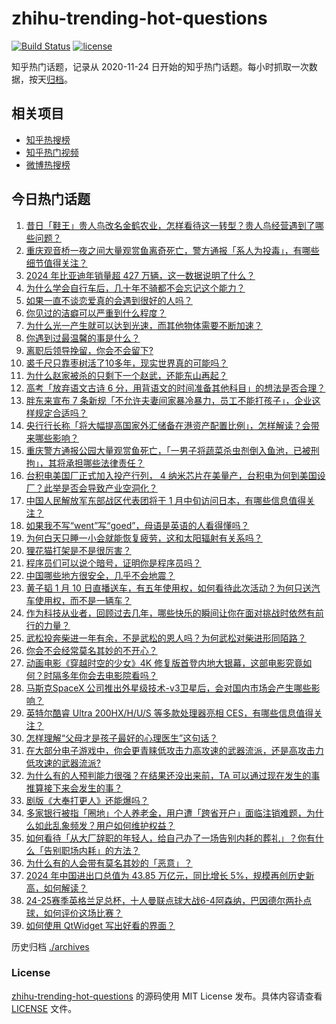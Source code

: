 # zhihu-trending-hot-questions

[![Build Status](https://github.com/justjavac/zhihu-trending-hot-questions/workflows/ci/badge.svg?branch=master)](https://github.com/justjavac/zhihu-trending-hot-questions/actions)
[![license](https://img.shields.io/github/license/justjavac/zhihu-trending-hot-questions)](https://github.com/justjavac/zhihu-trending-hot-questions/blob/master/LICENSE)

知乎热门话题，记录从 2020-11-24
日开始的知乎热门话题。每小时抓取一次数据，按天[归档](./archives)。

## 相关项目

- [知乎热搜榜](https://github.com/justjavac/zhihu-trending-top-search)
- [知乎热门视频](https://github.com/justjavac/zhihu-trending-hot-video)
- [微博热搜榜](https://github.com/justjavac/weibo-trending-hot-search)

## 今日热门话题

<!-- BEGIN -->
<!-- 最后更新时间 Tue Jan 14 2025 03:15:47 GMT+0800 (China Standard Time) -->

1. [昔日「鞋王」贵人鸟改名金鹤农业，怎样看待这一转型？贵人鸟经营遇到了哪些问题？](https://www.zhihu.com/question/9320444370)
1. [重庆观音桥一夜之间大量观赏鱼离奇死亡，警方通报「系人为投毒」，有哪些细节值得关注？](https://www.zhihu.com/question/9408823731)
1. [2024 年比亚迪年销量超 427 万辆，这一数据说明了什么？](https://www.zhihu.com/question/8695418518)
1. [为什么学会自行车后，几十年不骑都不会忘记这个能力？](https://www.zhihu.com/question/7491524678)
1. [如果一直不谈恋爱真的会遇到很好的人吗？](https://www.zhihu.com/question/4247239909)
1. [你见过的洁癖可以严重到什么程度？](https://www.zhihu.com/question/433994618)
1. [为什么光一产生就可以达到光速，而其他物体需要不断加速？](https://www.zhihu.com/question/9123096591)
1. [你遇到过最温馨的事是什么？](https://www.zhihu.com/question/9204512183)
1. [离职后领导挽留，你会不会留下?](https://www.zhihu.com/question/8763499032)
1. [裘千尺只靠枣树活了10多年，现实世界真的可能吗？](https://www.zhihu.com/question/367199012)
1. [为什么赵家被杀的只剩下一个赵武，还能东山再起？](https://www.zhihu.com/question/9254432145)
1. [高考「放弃语文古诗 6 分，用背语文的时间准备其他科目」的想法是否合理？](https://www.zhihu.com/question/9089984149)
1. [胖东来宣布 7 条新规「不允许夫妻间家暴冷暴力，员工不能打孩子」，企业这样规定合适吗？](https://www.zhihu.com/question/9469534937)
1. [央行行长称「将大幅提高国家外汇储备在港资产配置比例」，怎样解读？会带来哪些影响？](https://www.zhihu.com/question/9461698233)
1. [重庆警方通报公园大量观赏鱼死亡，「一男子将蔬菜杀虫剂倒入鱼池，已被刑拘」，其将承担哪些法律责任？](https://www.zhihu.com/question/9486849094)
1. [台积电美国厂正式加入投产行列， 4 纳米芯片在美量产，台积电为何到美国设厂？此举是否会导致产业空洞化？](https://www.zhihu.com/question/9465592004)
1. [中国人民解放军东部战区代表团将于 1 月中旬访问日本，有哪些信息值得关注？](https://www.zhihu.com/question/9473986277)
1. [如果我不写“went”写“goed”，母语是英语的人看得懂吗？](https://www.zhihu.com/question/9165562285)
1. [为何白天只睡一小会就能恢复疲劳，这和太阳辐射有关系吗？](https://www.zhihu.com/question/6160269824)
1. [狸花猫打架是不是很厉害？](https://www.zhihu.com/question/455692258)
1. [程序员们可以说个暗号，证明你是程序员吗？](https://www.zhihu.com/question/610436469)
1. [中国哪些地方很安全，几乎不会地震？](https://www.zhihu.com/question/616044827)
1. [黄子韬 1 月 10 日直播送车，有五年使用权，如何看待此次活动？为何只送汽车使用权，而不是一辆车？](https://www.zhihu.com/question/9252475857)
1. [作为科技从业者，回顾过去几年，哪些快乐的瞬间让你在面对挑战时依然有前行的力量？](https://www.zhihu.com/question/9126294382)
1. [武松投奔柴进一年有余，不是武松的恩人吗？为何武松对柴进形同陌路？](https://www.zhihu.com/question/602167706)
1. [你会不会经常莫名其妙的不开心？](https://www.zhihu.com/question/9423348382)
1. [动画电影《穿越时空的少女》4K 修复版首登内地大银幕，这部电影究竟如何？时隔多年你会去电影院看吗？](https://www.zhihu.com/question/9251671129)
1. [马斯克SpaceX 公司推出外星级技术-v3卫星后，会对国内市场会产生哪些影响？](https://www.zhihu.com/question/8932895506)
1. [英特尔酷睿 Ultra 200HX/H/U/S 等多款处理器亮相 CES，有哪些信息值得关注？](https://www.zhihu.com/question/8942534125)
1. [怎样理解“父母才是孩子最好的心理医生”这句话？](https://www.zhihu.com/question/9262408719)
1. [在大部分电子游戏中，你会更青睐低攻击力高攻速的武器流派，还是高攻击力低攻速的武器流派?](https://www.zhihu.com/question/9188389064)
1. [为什么有的人预判能力很强？在结果还没出来前，TA 可以通过现在发生的事推算接下来会发生的事？](https://www.zhihu.com/question/659665750)
1. [剧版《大奉打更人》还能爆吗？](https://www.zhihu.com/question/8585004779)
1. [多家银行被指「圈地」个人养老金，用户遭「跨省开户」面临注销难题，为什么如此乱象频发？用户如何维护权益？](https://www.zhihu.com/question/9134456196)
1. [如何看待「从大厂辞职的年轻人，给自己办了一场告别内耗的葬礼」？你有什么「告别职场内耗」的方法？](https://www.zhihu.com/question/9164181659)
1. [为什么有的人会带有莫名其妙的「恶意」？](https://www.zhihu.com/question/5134705052)
1. [2024 年中国进出口总值为 43.85 万亿元，同比增长 5%，规模再创历史新高，如何解读？](https://www.zhihu.com/question/9459207284)
1. [24-25赛季英格兰足总杯，十人曼联点球大战6-4阿森纳，巴因德尔两扑点球，如何评价这场比赛？](https://www.zhihu.com/question/9404632620)
1. [如何使用 QtWidget 写出好看的界面？](https://www.zhihu.com/question/460991049)

<!-- END -->

历史归档 [./archives](./archives)

### License

[zhihu-trending-hot-questions](https://github.com/justjavac/zhihu-trending-hot-questions)
的源码使用 MIT License 发布。具体内容请查看 [LICENSE](./LICENSE) 文件。
